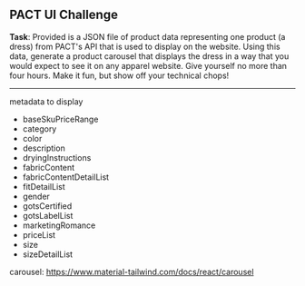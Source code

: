 ## PACT UI Challenge

**Task**: Provided is a JSON file of product data representing one product (a dress) 
from PACT's API that is used to display on the website. 
Using this data, generate a product carousel that displays the dress in a way that you would expect to see it on any apparel website. Give yourself no more than four hours. Make it fun, but show off your technical chops!

-----

metadata to display
- baseSkuPriceRange
- category
- color
- description
- dryingInstructions
- fabricContent
- fabricContentDetailList
- fitDetailList
- gender
- gotsCertified
- gotsLabelList
- marketingRomance
- priceList
- size
- sizeDetailList

carousel: https://www.material-tailwind.com/docs/react/carousel
